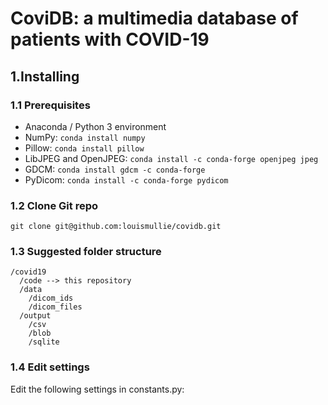 # CoviDB: a multimedia database of patients with COVID-19

## 1.Installing

### 1.1 Prerequisites

* Anaconda / Python 3 environment
* NumPy: `conda install numpy`
* Pillow: `conda install pillow`
* LibJPEG and OpenJPEG: `conda install -c conda-forge openjpeg jpeg`
* GDCM: `conda install gdcm -c conda-forge`
* PyDicom: `conda install -c conda-forge pydicom`

### 1.2 Clone Git repo

`git clone git@github.com:louismullie/covidb.git`

### 1.3 Suggested folder structure

```
/covid19
  /code --> this repository
  /data
    /dicom_ids
    /dicom_files
  /output
    /csv
    /blob
    /sqlite
```

### 1.4 Edit settings

Edit the following settings in constants.py:


